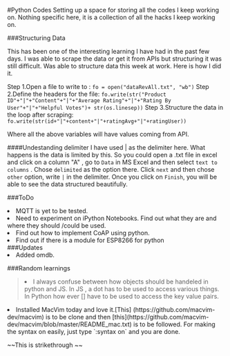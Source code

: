 #Python Codes
Setting up a space for storing all the codes I keep working on. Nothing specific here, it is a collection of all the hacks I keep working on.



###Structuring Data 

This has been one of the interesting learning I have had in the past few days. I was able to scrape the data or get it from APIs but structuring it was still difficult. Was able to structure data this week at work. Here is how I did it.

Step 1.Open a file to write to :
`fo = open("dataRevAll.txt", "wb")`
Step 2.Define the headers for the file:
`fo.write(str("Product ID"+"|"+"Content"+"|"+"Average Rating"+"|"+"Rating By User"+"|"+"Helpful Votes")+ str(os.linesep))`
Step 3.Structure the data in the loop after scraping:
`fo.write(str(id+"|"+content+"|"+ratingAvg+"|"+ratingUser))`

Where all the above variables will have values coming from API. 


####Undestanding delimiter
I have used | as the delimiter here. What happens is the data is limited by this. So you could open a .txt file in excel and click on a column "A" , go to `Data` in MS Excel and then select `text to columns` . Chose `delimited` as the option there. Click `next` and then chose `other` option, write `|` in the delimiter.
Once you click on `Finish`, you will be able to see the data structured beautifully.

###ToDo
<li>MQTT is yet to be tested.</li>
<li>Need to experiment on iPython Notebooks. Find out what they are and where they should /could be used.</li>
<li>Find out how to implement CoAP using python.</li>
<li>Find out if there is a module for ESP8266 for python</li>
###Updates
<li>Added omdb.</li>

###Random learnings

><li>I always confuse between how objects should be handeled in python and JS. In JS , a dot has to be used to access various things. In Python how ever [] have to be used to access the key value pairs.</li>
<li>Installed MacVim today and love it.[This] (https://github.com/macvim-dev/macvim) is to be clone and then [this](https://github.com/macvim-dev/macvim/blob/master/README_mac.txt) is to be followed.
For making the syntax on easily, just type `:syntax on` and you are done.</li>

~~This is strikethrough ~~
